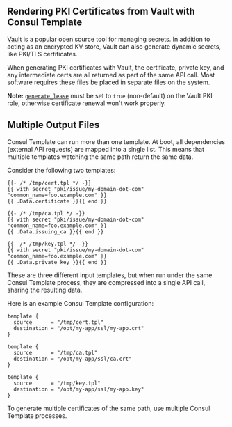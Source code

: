 Rendering PKI Certificates from Vault with Consul Template
----------------------------------------------------------
[Vault][vault] is a popular open source tool for managing secrets. In addition
to acting as an encrypted KV store, Vault can also generate dynamic secrets,
like PKI/TLS certificates.

When generating PKI certificates with Vault, the certificate, private key, and
any intermediate certs are all returned as part of the same API call. Most
software requires these files be placed in separate files on the system.

**Note:** [`generate_lease`][generate_lease] must be set to `true` (non-default) on the
Vault PKI role, otherwise certificate renewal won't work properly.

[vault]: https://www.vaultproject.io/ "Vault by HashiCorp"
[generate_lease]: https://www.vaultproject.io/api/secret/pki/index.html#generate_lease

## Multiple Output Files

Consul Template can run more than one template. At boot, all dependencies
(external API requests) are mapped into a single list. This means that multiple
templates watching the same path return the same data.

Consider the following two templates:

```liquid
{{- /* /tmp/cert.tpl */ -}}
{{ with secret "pki/issue/my-domain-dot-com" "common_name=foo.example.com" }}
{{ .Data.certificate }}{{ end }}
```

```liquid
{{- /* /tmp/ca.tpl */ -}}
{{ with secret "pki/issue/my-domain-dot-com" "common_name=foo.example.com" }}
{{ .Data.issuing_ca }}{{ end }}
```

```liquid
{{- /* /tmp/key.tpl */ -}}
{{ with secret "pki/issue/my-domain-dot-com" "common_name=foo.example.com" }}
{{ .Data.private_key }}{{ end }}
```

These are three different input templates, but when run under the same Consul
Template process, they are compressed into a single API call, sharing the
resulting data.

Here is an example Consul Template configuration:

```hcl
template {
  source      = "/tmp/cert.tpl"
  destination = "/opt/my-app/ssl/my-app.crt"
}

template {
  source      = "/tmp/ca.tpl"
  destination = "/opt/my-app/ssl/ca.crt"
}

template {
  source      = "/tmp/key.tpl"
  destination = "/opt/my-app/ssl/my-app.key"
}
```

To generate multiple certificates of the same path, use multiple Consul Template
processes.
